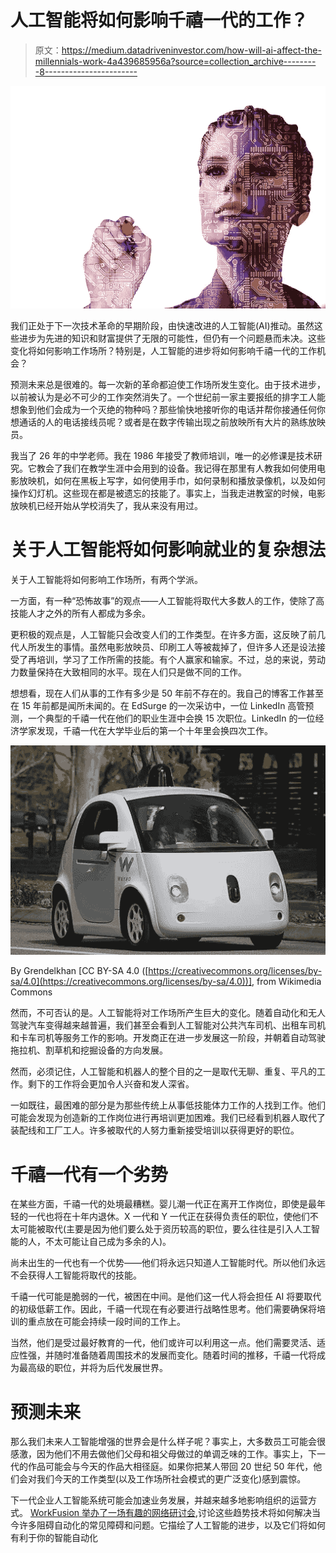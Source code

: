 # 人工智能将如何影响千禧一代的工作？

> 原文：<https://medium.datadriveninvestor.com/how-will-ai-affect-the-millennials-work-4a439685956a?source=collection_archive---------8----------------------->

![](img/c83e331fcda90980e8db8d93bf41373e.png)

我们正处于下一次技术革命的早期阶段，由快速改进的人工智能(AI)推动。虽然这些进步为先进的知识和财富提供了无限的可能性，但仍有一个问题悬而未决。这些变化将如何影响工作场所？特别是，人工智能的进步将如何影响千禧一代的工作机会？

预测未来总是很难的。每一次新的革命都迫使工作场所发生变化。由于技术进步，以前被认为是必不可少的工作突然消失了。一个世纪前一家主要报纸的排字工人能想象到他们会成为一个灭绝的物种吗？那些愉快地接听你的电话并帮你接通任何你想通话的人的电话接线员呢？或者是在数字传输出现之前放映所有大片的熟练放映员。

我当了 26 年的中学老师。我在 1986 年接受了教师培训，唯一的必修课是技术研究。它教会了我们在教学生涯中会用到的设备。我记得在那里有人教我如何使用电影放映机，如何在黑板上写字，如何使用手巾，如何录制和播放录像机，以及如何操作幻灯机。这些现在都是被遗忘的技能了。事实上，当我走进教室的时候，电影放映机已经开始从学校消失了，我从来没有用过。

# 关于人工智能将如何影响就业的复杂想法

关于人工智能将如何影响工作场所，有两个学派。

一方面，有一种“恐怖故事”的观点——人工智能将取代大多数人的工作，使除了高技能人才之外的所有人都成为多余。

更积极的观点是，人工智能只会改变人们的工作类型。在许多方面，这反映了前几代人所发生的事情。虽然电影放映员、印刷工人等被裁掉了，但许多人还是设法接受了再培训，学习了工作所需的技能。有个人赢家和输家。不过，总的来说，劳动力数量保持在大致相同的水平。现在人们只是做不同的工作。

想想看，现在人们从事的工作有多少是 50 年前不存在的。我自己的博客工作甚至在 15 年前都是闻所未闻的。在 EdSurge 的一次采访中，一位 LinkedIn 高管预测，一个典型的千禧一代在他们的职业生涯中会换 15 次职位。LinkedIn 的一位经济学家发现，千禧一代在大学毕业后的第一个十年里会换四次工作。

![](img/3406025edfee6071d82365a6506a43a8.png)

By Grendelkhan [CC BY-SA 4.0 ([https://creativecommons.org/licenses/by-sa/4.0](https://creativecommons.org/licenses/by-sa/4.0))], from Wikimedia Commons

然而，不可否认的是。人工智能将对工作场所产生巨大的变化。随着自动化和无人驾驶汽车变得越来越普遍，我们甚至会看到人工智能对公共汽车司机、出租车司机和卡车司机等服务工作的影响。开发商正在进一步发展这一阶段，并朝着自动驾驶拖拉机、割草机和挖掘设备的方向发展。

然而，必须记住，人工智能和机器人的整个目的之一是取代无聊、重复、平凡的工作。剩下的工作将会更加令人兴奋和发人深省。

一如既往，最困难的部分是为那些传统上从事低技能体力工作的人找到工作。他们可能会发现为创造新的工作岗位进行再培训更加困难。我们已经看到机器人取代了装配线和工厂工人。许多被取代的人努力重新接受培训以获得更好的职位。

# 千禧一代有一个劣势

在某些方面，千禧一代的处境最糟糕。婴儿潮一代正在离开工作岗位，即使是最年轻的一代也将在十年内退休。X 一代和 Y 一代正在获得负责任的职位，使他们不太可能被取代(主要是因为他们要么处于资历较高的职位，要么往往是引入人工智能的人，不太可能让自己成为多余的人)。

尚未出生的一代也有一个优势——他们将永远只知道人工智能时代。所以他们永远不会获得人工智能将取代的技能。

千禧一代可能是脆弱的一代，被困在中间。是他们这一代人将会担任 AI 将要取代的初级低薪工作。因此，千禧一代现在有必要进行战略性思考。他们需要确保将培训的重点放在可能会持续一段时间的工作上。

当然，他们是受过最好教育的一代，他们或许可以利用这一点。他们需要灵活、适应性强，并随时准备随着周围技术的发展而变化。随着时间的推移，千禧一代将成为最高级的职位，并将为后代发展世界。

# 预测未来

那么我们未来人工智能增强的世界会是什么样子呢？事实上，大多数员工可能会很感激，因为他们不用去做他们父母和祖父母做过的单调乏味的工作。事实上，下一代的作品可能会与今天的作品大相径庭。如果你把某人带回 20 世纪 50 年代，他们会对我们今天的工作类型(以及工作场所社会模式的更广泛变化)感到震惊。

下一代企业人工智能系统可能会加速业务发展，并越来越多地影响组织的运营方式。 [WorkFusion 举办了一场有趣的网络研讨会](http://info.workfusion.com/forecasting-the-future-of-enterprise-ai-workfusion-tech-radar-webinar?utm_source=other&utm_medium=medium&utm_name=andrew-loader&utm_term=how-will-ai-affect-the-millennials'-work),讨论这些趋势技术将如何解决当今许多阻碍自动化的常见障碍和问题。它描绘了人工智能的进步，以及它们将如何有利于你的智能自动化